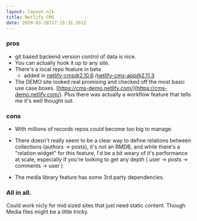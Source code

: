 ```yaml
---
layout: layout.njk
title: Netlify CMS
date: 2020-03-26T17:15:32.261Z
---
```

### pros

- git based backend version control of data is nice.
- You can actually hook it up to any site.
- There's a local repo feature in beta
    - added in netlify-cms@2.10.6 /netlify-cms-app@2.11.3
- The DEMO site looked real promising and checked off the most basic use case boxes. [https://cms-demo.netlify.com/](https://cms-demo.netlify.com/). Plus there was actually a workflow feature that tells me it's well thought out.

### cons

- With millions of records repos could become too big to manage.
- There doesn't really seem to be a clear way to define relations between collections (authors -> posts), it's not an RMDB, and while there's a "relation widget" for this feature, I'd be a bit weary of it's performance at scale, especially if you're looking to get any depth ( user -> posts -> comments -> user )

- The media library feature has some 3rd party dependencies.


### All in all.
Could work nicly for mid sized sites that just need static content. Though Media files might be a little tricky.
